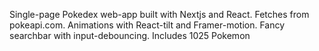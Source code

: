 Single-page Pokedex web-app built with Nextjs and React. Fetches from pokeapi.com. Animations with React-tilt and Framer-motion. Fancy searchbar with input-debouncing. Includes 1025 Pokemon
